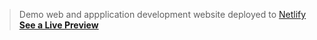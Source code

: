 <blockquote>
<p>Demo web and appplication development website deployed to <a href="https://www.netlify.com/">Netlify</a><br> <b><a href="https://frosty-mirzakhani-787658.netlify.app/index.html" rel="nofollow">See a Live Preview</a></b></p>
</blockquote>
